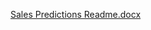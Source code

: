 
[Sales Predictions Readme.docx](https://github.com/Genullz/sales-predictions/files/10832425/Sales.Predictions.Readme.docx)
